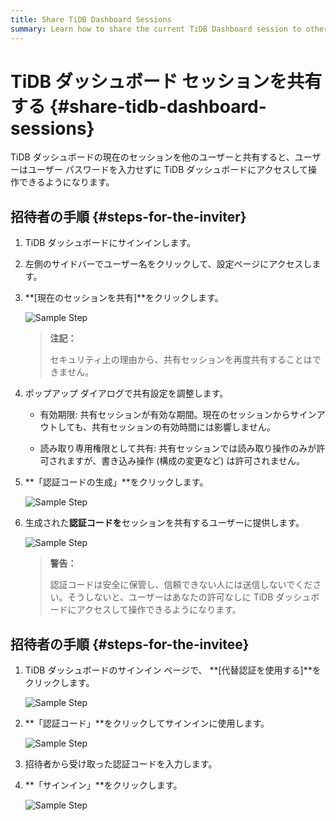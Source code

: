 ```yaml
---
title: Share TiDB Dashboard Sessions
summary: Learn how to share the current TiDB Dashboard session to other users.
---
```


# TiDB ダッシュボード セッションを共有する {#share-tidb-dashboard-sessions}

TiDB ダッシュボードの現在のセッションを他のユーザーと共有すると、ユーザーはユーザー パスワードを入力せずに TiDB ダッシュボードにアクセスして操作できるようになります。

## 招待者の手順 {#steps-for-the-inviter}

1.  TiDB ダッシュボードにサインインします。

2.  左側のサイドバーでユーザー名をクリックして、設定ページにアクセスします。

3.  **[現在のセッションを共有]**をクリックします。

    ![Sample Step](https://download.pingcap.com/images/docs/dashboard/dashboard-session-share-settings-1-v650.png)

    > **注記：**
    >
    > セキュリティ上の理由から、共有セッションを再度共有することはできません。

4.  ポップアップ ダイアログで共有設定を調整します。

    -   有効期限: 共有セッションが有効な期間。現在のセッションからサインアウトしても、共有セッションの有効時間には影響しません。

    -   読み取り専用権限として共有: 共有セッションでは読み取り操作のみが許可されますが、書き込み操作 (構成の変更など) は許可されません。

5.  **「認証コードの生成」**をクリックします。

    ![Sample Step](https://download.pingcap.com/images/docs/dashboard/dashboard-session-share-settings-2-v650.png)

6.  生成された**認証コードを**セッションを共有するユーザーに提供します。

    ![Sample Step](https://download.pingcap.com/images/docs/dashboard/dashboard-session-share-settings-3-v650.png)

    > **警告：**
    >
    > 認証コードは安全に保管し、信頼できない人には送信しないでください。そうしないと、ユーザーはあなたの許可なしに TiDB ダッシュボードにアクセスして操作できるようになります。

## 招待者の手順 {#steps-for-the-invitee}

1.  TiDB ダッシュボードのサインイン ページで、 **[代替認証を使用する]**をクリックします。

    ![Sample Step](https://download.pingcap.com/images/docs/dashboard/dashboard-session-share-signin-1-v650.png)

2.  **「認証コード」**をクリックしてサインインに使用します。

    ![Sample Step](https://download.pingcap.com/images/docs/dashboard/dashboard-session-share-signin-2-v650.png)

3.  招待者から受け取った認証コードを入力します。

4.  **「サインイン」**をクリックします。

    ![Sample Step](https://download.pingcap.com/images/docs/dashboard/dashboard-session-share-signin-3-v650.png)
